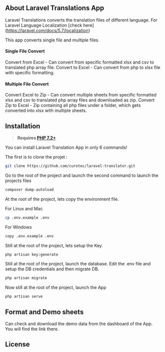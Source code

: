 ## About Laravel Translations App

Laravel Translations converts the translation files of different language. For Laravel Language Localization [check here] (https://laravel.com/docs/5.7/localization)

This app converts single file and multiple files.

#### Single File Convert
Convert from Excel - Can convert from specific formatted xlsx and csv to translated php array file.
Convert to Excel - Can convert from php to xlsx file with specific formatting.

#### Multiple File Convert
Convert Excel to Zip - Can convert multiple sheets from specific formatted xlsx and csv to translated php array files and downloaded as zip.
Convert Zip to Excel - Zip containing all php files under a folder, which gets converted into xlsx with multiple sheets.

## Installation

> **Requires [PHP 7.2+](https://php.net/releases/)**

You can install Laravel Translation App in only 6 commands!

The first is to clone the projet :

```bash
git clone https://github.com/curotec/laravel-translator.git
```

Go to the root of the project and launch the second command to launch the projects files

```bash
composer dump-autoload
```

At the root of the project, lets copy the environment file.

For Linux and Mac

```bash
cp .env.example .env
```

For Windows

```bash
copy .env.example .env
```

Still at the root of the project, lets setup the Key.

```bash
php artisan key:generate
```

Still at the root of the project, launch the database. Edit the .env file and setup the DB credentials and then migrate DB.

```bash
php artisan migrate
```

Now still at the root of the project, launch the App

```bash
php artisan serve
```



## Format and Demo sheets

Can check and download the demo data from the dashboard of the App. You will find the link there.


## License
